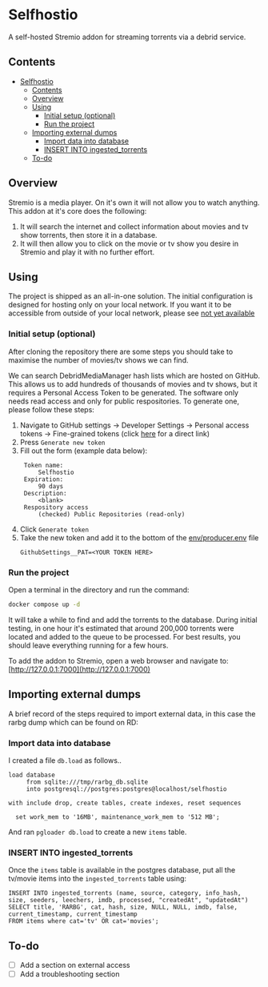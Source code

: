 # Selfhostio

A self-hosted Stremio addon for streaming torrents via a debrid service.

## Contents

- [Selfhostio](#selfhostio)
  - [Contents](#contents)
  - [Overview](#overview)
  - [Using](#using)
    - [Initial setup (optional)](#initial-setup-optional)
    - [Run the project](#run-the-project)
  - [Importing external dumps](#importing-external-dumps)
    - [Import data into database](#import-data-into-database)
    - [INSERT INTO ingested\_torrents](#insert-into-ingested_torrents)
  - [To-do](#to-do)


## Overview

Stremio is a media player. On it's own it will not allow you to watch anything. This addon at it's core does the following:

1. It will search the internet and collect information about movies and tv show torrents, then store it in a database.
2. It will then allow you to click on the movie or tv show you desire in Stremio and play it with no further effort.

## Using

The project is shipped as an all-in-one solution. The initial configuration is designed for hosting only on your local network. If you want it to be accessible from outside of your local network, please see [not yet available]()

### Initial setup (optional)

After cloning the repository there are some steps you should take to maximise the number of movies/tv shows we can find. 

We can search DebridMediaManager hash lists which are hosted on GitHub. This allows us to add hundreds of thousands of movies and tv shows, but it requires a Personal Access Token to be generated. The software only needs read access and only for public respositories. To generate one, please follow these steps:

1. Navigate to GitHub settings -> Developer Settings -> Personal access tokens -> Fine-grained tokens (click [here](https://github.com/settings/tokens?type=beta) for a direct link)
2. Press `Generate new token`
3. Fill out the form (example data below):
   ```
    Token name:
        Selfhostio
    Expiration:
        90 days
    Description:
        <blank>
    Respository access
        (checked) Public Repositories (read-only) 
   ```
4. Click `Generate token`
5. Take the new token and add it to the bottom of the [env/producer.env](env/producer.env) file
   ```
   GithubSettings__PAT=<YOUR TOKEN HERE>
   ```

### Run the project

Open a terminal in the directory and run the command:

``` sh
docker compose up -d
```

It will take a while to find and add the torrents to the database. During initial testing, in one hour it's estimated that around 200,000 torrents were located and added to the queue to be processed. For best results, you should leave everything running for a few hours.

To add the addon to Stremio, open a web browser and navigate to: [http://127.0.0.1:7000](http://127.0.0.1:7000)

## Importing external dumps

A brief record of the steps required to import external data, in this case the rarbg dump which can be found on RD:

### Import data into database

I created a file `db.load` as follows..

```
load database
     from sqlite:///tmp/rarbg_db.sqlite
     into postgresql://postgres:postgres@localhost/selfhostio

with include drop, create tables, create indexes, reset sequences

  set work_mem to '16MB', maintenance_work_mem to '512 MB';
```

And ran `pgloader db.load` to create a new `items` table.

### INSERT INTO ingested_torrents

Once the `items` table is available in the postgres database, put all the tv/movie items into the `ingested_torrents` table using:

```
INSERT INTO ingested_torrents (name, source, category, info_hash, size, seeders, leechers, imdb, processed, "createdAt", "updatedAt")
SELECT title, 'RARBG', cat, hash, size, NULL, NULL, imdb, false, current_timestamp, current_timestamp
FROM items where cat='tv' OR cat='movies';
```

## To-do

- [ ] Add a section on external access
- [ ] Add a troubleshooting section